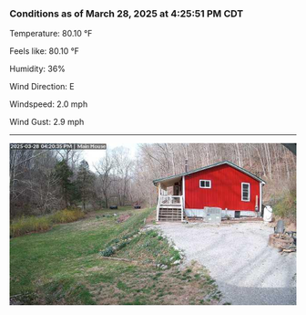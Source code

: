 ### Conditions as of March 28, 2025 at 4:25:51 PM CDT 

Temperature: 80.10 &deg;F

Feels like: 80.10 &deg;F

Humidity: 36%

Wind Direction: E

Windspeed: 2.0 mph

Wind Gust: 2.9 mph

---

<img src="./images/latest.jpeg"/>

